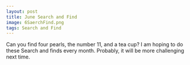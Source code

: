 ```yaml
---
layout: post
title: June Search and Find
image: 6SaerchFind.png
tags: Search and Find
---
```

Can you find four pearls, the number 11, and a tea cup? I am hoping to do these Search and finds every month. Probably, it will be more challenging next time.
